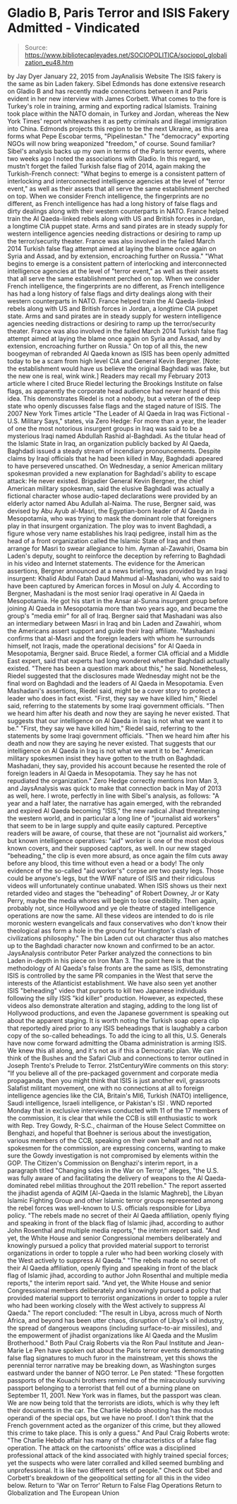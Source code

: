# Gladio B, Paris Terror and ISIS Fakery Admitted - Vindicated

> Source: https://www.bibliotecapleyades.net/SOCIOPOLITICA/sociopol_globalization_eu48.htm

by Jay Dyer January 22, 2015
from JayAnalisis Website
The ISIS fakery
is the same as bin Laden fakery.
Sibel Edmonds has done extensive research on Gladio B and has recently made connections between it and Paris evident in her new interview with James Corbett.
What comes to the fore is Turkey's role in training, arming and exporting radical Islamists. Training took place within the NATO domain, in Turkey and Jordan, whereas the New York Times' report whitewashes it as petty criminals and illegal immigration into China.
Edmonds projects this region to be the next Ukraine, as this area forms what Pepe Escobar terms, "Pipelinestan." The "democracy" exporting NGOs will now bring weaponized "freedom," of course. Sound familiar?
Sibel's analysis backs up my own in terms of the Paris terror events, where two weeks ago I noted the associations with Gladio.
In this regard, we mustn't forget the failed Turkish false flag of 2014, again making the Turkish-French connect:
"What begins to emerge is a consistent pattern of interlocking and interconnected intelligence agencies at the level of "terror event," as well as their assets that all serve the same establishment perched on top. When we consider French intelligence, the fingerprints are no different, as French intelligence has had a long history of false flags and dirty dealings along with their western counterparts in NATO. France helped train the Al Qaeda-linked rebels along with US and British forces in Jordan, a longtime CIA puppet state. Arms and sand pirates are in steady supply for western intelligence agencies needing distractions or desiring to ramp up the terror/security theater. France was also involved in the failed March 2014 Turkish false flag attempt aimed at laying the blame once again on Syria and Assad, and by extension, encroaching further on Russia."
"What begins to emerge is a consistent pattern of interlocking and interconnected intelligence agencies at the level of "terror event," as well as their assets that all serve the same establishment perched on top.
When we consider French intelligence, the fingerprints are no different, as French intelligence has had a long history of false flags and dirty dealings along with their western counterparts in NATO.
France helped train the Al Qaeda-linked rebels along with US and British forces in Jordan, a longtime CIA puppet state.
Arms and sand pirates are in steady supply for western intelligence agencies needing distractions or desiring to ramp up the terror/security theater.
France was also involved in the failed March 2014 Turkish false flag attempt aimed at laying the blame once again on Syria and Assad, and by extension, encroaching further on Russia."
On top of all this, the new boogeyman of rebranded Al Qaeda known as ISIS has been openly admitted today to be a scam from high level CIA and General Kevin Bergner.
[Note: the establishment would have us believe the original Baghdadi was fake, but the new one is real, wink wink.]
Readers may recall my February 2013 article where I cited Bruce Riedel lecturing the Brookings Institute on false flags, as apparently the corporate head audience had never heard of this idea.
This demonstrates Riedel is not a nobody, but a veteran of the deep state who openly discusses false flags and the staged nature of ISIS.
The 2007 New York Times article "The Leader of Al Qaeda in Iraq was Fictional - U.S. Military Says," states, via Zero Hedge:
For more than a year, the leader of one the most notorious insurgent groups in Iraq was said to be a mysterious Iraqi named Abdullah Rashid al-Baghdadi.
As the titular head of the Islamic State in Iraq, an organization publicly backed by Al Qaeda, Baghdadi issued a steady stream of incendiary pronouncements.
Despite claims by Iraqi officials that he had been killed in May, Baghdadi appeared to have persevered unscathed.
On Wednesday, a senior American military spokesman provided a new explanation for Baghdadi's ability to escape attack: He never existed.
Brigadier General Kevin Bergner, the chief American military spokesman, said the elusive Baghdadi was actually a fictional character whose audio-taped declarations were provided by an elderly actor named Abu Adullah al-Naima.
The ruse, Bergner said, was devised by Abu Ayub al-Masri, the Egyptian-born leader of Al Qaeda in Mesopotamia, who was trying to mask the dominant role that foreigners play in that insurgent organization.
The ploy was to invent Baghdadi, a figure whose very name establishes his Iraqi pedigree, install him as the head of a front organization called the Islamic State of Iraq and then arrange for Masri to swear allegiance to him.
Ayman al-Zawahiri, Osama bin Laden's deputy, sought to reinforce the deception by referring to Baghdadi in his video and Internet statements.
The evidence for the American assertions, Bergner announced at a news briefing, was provided by an Iraqi insurgent:
Khalid Abdul Fatah Daud Mahmud al-Mashadani, who was said to have been captured by American forces in Mosul on July 4.
According to Bergner, Mashadani is the most senior Iraqi operative in Al Qaeda in Mesopotamia.
He got his start in the Ansar al-Sunna insurgent group before joining Al Qaeda in Mesopotamia more than two years ago, and became the group's "media emir" for all of Iraq.
Bergner said that Mashadani was also an intermediary between Masri in Iraq and bin Laden and Zawahiri, whom the Americans assert support and guide their Iraqi affiliate.
"Mashadani confirms that al-Masri and the foreign leaders with whom he surrounds himself, not Iraqis, made the operational decisions" for Al Qaeda in Mesopotamia, Bergner said.
Bruce Riedel, a former CIA official and a Middle East expert, said that experts had long wondered whether Baghdadi actually existed.
"There has been a question mark about this," he said.
Nonetheless, Riedel suggested that the disclosures made Wednesday might not be the final word on Baghdadi and the leaders of Al Qaeda in Mesopotamia.
Even Mashadani's assertions, Riedel said, might be a cover story to protect a leader who does in fact exist.
"First, they say we have killed him," Riedel said, referring to the statements by some Iraqi government officials. "Then we heard him after his death and now they are saying he never existed. That suggests that our intelligence on Al Qaeda in Iraq is not what we want it to be."
"First, they say we have killed him," Riedel said, referring to the statements by some Iraqi government officials.
"Then we heard him after his death and now they are saying he never existed. That suggests that our intelligence on Al Qaeda in Iraq is not what we want it to be."
American military spokesmen insist they have gotten to the truth on Baghdadi. Mashadani, they say, provided his account because he resented the role of foreign leaders in Al Qaeda in Mesopotamia.
They say he has not repudiated the organization."
Zero Hedge correctly mentions Iron Man 3, and JaysAnalysis was quick to make that connection back in May of 2013 as well, here.
I wrote, perfectly in line with Sibel's analysis, as follows:
"A year and a half later, the narrative has again emerged, with the rebranded and expired Al Qaeda becoming "ISIS," the new radical Jihad threatening the western world, and in particular a long line of "journalist aid workers" that seem to be in large supply and quite easily captured.
Perceptive readers will be aware, of course, that these are not "journalist aid workers," but known intelligence operatives: "aid" worker is one of the most obvious known covers, and their supposed captors, as well.
In our new staged "beheading," the clip is even more absurd, as once again the film cuts away before any blood, this time without even a head or a body!
The only evidence of the so-called "aid worker's" corpse are two pasty legs. Those could be anyone's legs, but the WWF nature of ISIS and their ridiculous videos will unfortunately continue unabated.
When ISIS shows us their next retarded video and stages the "beheading" of Robert Downey, Jr or Katy Perry, maybe the media whores will begin to lose credibility. Then again, probably not, since Hollywood and ye ole theatre of staged intelligence operations are now the same.
All these videos are intended to do is rile moronic western evangelicals and faux conservatives who don't know their theological ass form a hole in the ground for Huntington's clash of civilizations philosophy."
The bin Laden cut out character thus also matches up to the Baghdadi character now known and confirmed to be an actor.
JaysAnalysis contributor Peter Parker analyzed the connections to bin Laden in-depth in his piece on Iron Man 3.
The point here is that the methodology of Al Qaeda's false fronts are the same as ISIS, demonstrating ISIS is controlled by the same PR companies in the West that serve the interests of the Atlanticist establishment.
We have also seen yet another ISIS "beheading" video that purports to kill two Japanese individuals following the silly ISIS "kid killer" production.
However, as expected, these videos also demonstrate alteration and staging, adding to the long list of Hollywood productions, and even the Japanese government is speaking out about the apparent staging.
It is worth noting the Turkish soap opera clip that reportedly aired prior to any ISIS beheadings that is laughably a carbon copy of the so-called beheadings.
To add the icing to all this, U.S. Generals have now come forward admitting the Obama administration is arming ISIS. We knew this all along, and it's not as if this a Democratic plan.
We can think of the Bushes and the Safari Club and connections to terror outlined in Joseph Trento's Prelude to Terror.
21stCenturyWire comments on this story:
"If you believe all of the pre-packaged government and corporate media propaganda, then you might think that ISIS is just another evil, grassroots Salafist militant movement, one with no connections at all to foreign intelligence agencies like the CIA, Britain's MI6, Turkish (NATO) intelligence, Saudi intelligence, Israeli intelligence, or Pakistan's ISI .
WND reported Monday that in exclusive interviews conducted with 11 of the 17 members of the commission, it is clear that while the CCB is still enthusiastic to work with Rep. Trey Gowdy, R-S.C., chairman of the House Select Committee on Benghazi, and hopeful that Boehner is serious about the investigation, various members of the CCB, speaking on their own behalf and not as spokesmen for the commission, are expressing concerns, wanting to make sure the Gowdy investigation is not compromised by elements within the GOP.
The Citizen's Commission on Benghazi's interim report, in a paragraph titled "Changing sides in the War on Terror," alleges,
"the U.S. was fully aware of and facilitating the delivery of weapons to the Al Qaeda-dominated rebel militias throughout the 2011 rebellion."
The report asserted the jihadist agenda of AQIM [Al-Qaeda in the Islamic Maghreb], the Libyan Islamic Fighting Group and other Islamic terror groups represented among the rebel forces was well-known to U.S. officials responsible for Libya policy.
"The rebels made no secret of their Al Qaeda affiliation, openly flying and speaking in front of the black flag of Islamic jihad, according to author John Rosenthal and multiple media reports," the interim report said. "And yet, the White House and senior Congressional members deliberately and knowingly pursued a policy that provided material support to terrorist organizations in order to topple a ruler who had been working closely with the West actively to suppress Al Qaeda."
"The rebels made no secret of their Al Qaeda affiliation, openly flying and speaking in front of the black flag of Islamic jihad, according to author John Rosenthal and multiple media reports," the interim report said.
"And yet, the White House and senior Congressional members deliberately and knowingly pursued a policy that provided material support to terrorist organizations in order to topple a ruler who had been working closely with the West actively to suppress Al Qaeda."
The report concluded:
"The result in Libya, across much of North Africa, and beyond has been utter chaos, disruption of Libya's oil industry, the spread of dangerous weapons (including surface-to-air missiles), and the empowerment of jihadist organizations like Al Qaeda and the Muslim Brotherhood."
Both Paul Craig Roberts via the Ron Paul Institute and Jean-Marie Le Pen have spoken out about the Paris terror events demonstrating false flag signatures to much furor in the mainstream, yet this shows the perennial terror narrative may be breaking down, as Washington surges eastward under the banner of NGO terror.
Le Pen stated:
"These forgotten passports of the Kouachi brothers remind me of the miraculously surviving passport belonging to a terrorist that fell out of a burning plane on September 11, 2001. New York was in flames, but the passport was clean.
We are now being told that the terrorists are idiots, which is why they left their documents in the car. The Charlie Hebdo shooting has the modus operandi of the special ops, but we have no proof.
I don't think that the French government acted as the organizer of this crime, but they allowed this crime to take place. This is only a guess."
And Paul Craig Roberts wrote:
"The Charlie Hebdo affair has many of the characteristics of a false flag operation.
The attack on the cartoonists' office was a disciplined professional attack of the kind associated with highly trained special forces; yet the suspects who were later corralled and killed seemed bumbling and unprofessional. It is like two different sets of people."
Check out Sibel and Corbett's breakdown of the geopolitical setting for all this in the video below.
Return to 'War on Terror'
Return to False Flag Operations
Return to Globalization and The European Union
